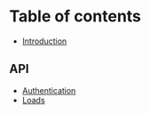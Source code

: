 # Table of contents

* [Introduction](README.md)

## API

* [Authentication](api/auth.md)
* [Loads](api/loads.md)

